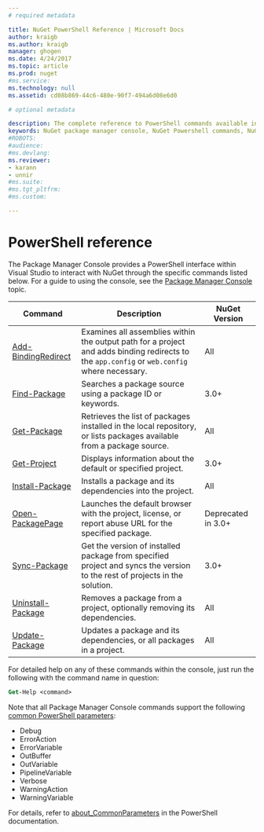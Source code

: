 ```yaml
---
# required metadata

title: NuGet PowerShell Reference | Microsoft Docs
author: kraigb
ms.author: kraigb
manager: ghogen
ms.date: 4/24/2017
ms.topic: article
ms.prod: nuget
#ms.service:
ms.technology: null
ms.assetid: cd08b869-44c6-480e-90f7-494a6d08e6d0

# optional metadata

description: The complete reference to PowerShell commands available in the NuGet Package Manager Console in Visual Studio.
keywords: NuGet package manager console, NuGet Powershell commands, NuGet Powershell reference
#ROBOTS:
#audience:
#ms.devlang:
ms.reviewer:
- karann
- unnir
#ms.suite:
#ms.tgt_pltfrm:
#ms.custom:

---
```


# PowerShell reference

The Package Manager Console provides a PowerShell interface within Visual Studio to interact with NuGet through the specific commands listed below. For a guide to using the console, see the [Package Manager Console](../tools/package-manager-console.md) topic.

Command | Description | NuGet Version
--- | --- | ---
[Add-BindingRedirect](ps-ref-add-bindingredirect.md) | Examines all assemblies within the output path for a project and adds binding redirects to the `app.config` or `web.config` where necessary. | All
[Find-Package](ps-ref-find-package.md) | Searches a package source using a package ID or keywords. | 3.0+
[Get-Package](ps-ref-get-package.md) | Retrieves the list of packages installed in the local repository, or lists packages available from a package source. | All
[Get-Project](ps-ref-get-project.md) | Displays information about the default or specified project. | 3.0+
[Install-Package](ps-ref-install-package.md) | Installs a package and its dependencies into the project. | All
[Open-PackagePage](ps-ref-open-packagepage.md) | Launches the default browser with the project, license, or report abuse URL for the specified package. | Deprecated in 3.0+
[Sync-Package](ps-ref-sync-package.md) | Get the version of installed package from specified project and syncs the version to the rest of projects in the solution. | 3.0+
[Uninstall-Package](ps-ref-uninstall-package.md) | Removes a package from a project, optionally removing its dependencies. | All
[Update-Package](ps-ref-update-package.md) | Updates a package and its dependencies, or all packages in a project. | All

For detailed help on any of these commands within the console, just run the following with the command name in question:

```ps
Get-Help <command>
```

Note that all Package Manager Console commands support the following [common PowerShell parameters](http://go.microsoft.com/fwlink/?LinkID=113216):

- Debug
- ErrorAction
- ErrorVariable
- OutBuffer
- OutVariable
- PipelineVariable
- Verbose
- WarningAction
- WarningVariable

For details, refer to [about_CommonParameters](http://go.microsoft.com/fwlink/?LinkID=113216) in the PowerShell documentation.

